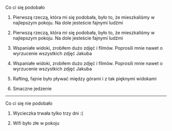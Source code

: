 Co ci się podobało

1. Pierwszą rzeczą, która mi się podobała, było to, że mieszkaliśmy w najlepszym pokoju. Na dole jesteście fajnymi ludźmi

2. Pierwszą rzeczą, która mi się podobała, było to, że mieszkaliśmy w najlepszym pokoju. Na dole jesteście fajnymi ludźmi

3. Wspaniałe widoki, zrobiłem dużo zdjęć i filmów. Poprosili mnie nawet o wyrzucenie wszystkich zdjęć Jakuba

4. Wspaniałe widoki, zrobiłem dużo zdjęć i filmów. Poprosili mnie nawet o wyrzucenie wszystkich zdjęć Jakuba

5. Rafting, fajnie było pływać między górami i z tak pięknymi widokami

6. Smaczne jedzenie

--------------------------------

Co ci się nie podobało

1. Wycieczka trwała tylko trzy dni :(

2. Wifi było złe w pokoju
